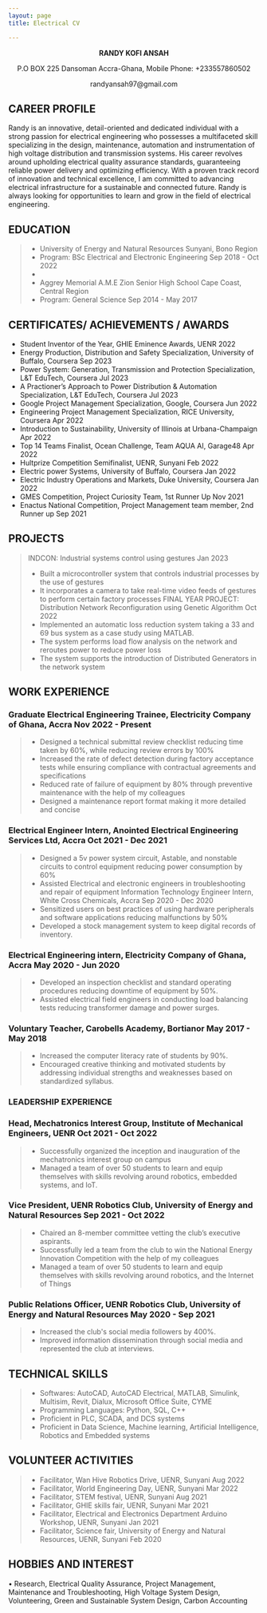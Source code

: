 ```yaml
---
layout: page
title: Electrical CV

---
```



<p align="center"><strong>RANDY KOFI ANSAH </strong></p>

<p align="center">P.O BOX 225 Dansoman Accra-Ghana, Mobile Phone: +233557860502</p>                             
<p align="center">randyansah97@gmail.com</p>


## CAREER PROFILE

Randy is an innovative, detail-oriented and dedicated individual with a strong passion for electrical engineering who
possesses a multifaceted skill specializing in the design, maintenance, automation and instrumentation of high voltage
distribution and transmission systems. His career revolves around upholding electrical quality assurance standards,
guaranteeing reliable power delivery and optimizing efficiency. With a proven track record of innovation and technical
excellence, I am committed to advancing electrical infrastructure for a sustainable and connected future. Randy is always
looking for opportunities to learn and grow in the field of electrical engineering.

## EDUCATION

> - University of Energy and Natural Resources Sunyani, Bono Region
> - Program: BSc Electrical and Electronic Engineering Sep 2018 - Oct 2022
> - 
> - Aggrey Memorial A.M.E Zion Senior High School Cape Coast, Central Region
> - Program: General Science Sep 2014 - May 2017




## CERTIFICATES/ ACHIEVEMENTS / AWARDS

* Student Inventor of the Year, GHIE Eminence Awards, UENR 2022
* Energy Production, Distribution and Safety Specialization, University of Buffalo, Coursera Sep 2023
* Power System: Generation, Transmission and Protection Specialization, L&T EduTech, Coursera Jul 2023
* A Practioner’s Approach to Power Distribution & Automation Specialization, L&T EduTech, Coursera Jul 2023
* Google Project Management Specialization, Google, Coursera Jun 2022
* Engineering Project Management Specialization, RICE University, Coursera Apr 2022
* Introduction to Sustainability, University of Illinois at Urbana-Champaign Apr 2022
* Top 14 Teams Finalist, Ocean Challenge, Team AQUA AI, Garage48 Apr 2022
* Hultprize Competition Semifinalist, UENR, Sunyani Feb 2022
* Electric power Systems, University of Buffalo, Coursera Jan 2022
* Electric Industry Operations and Markets, Duke University, Coursera Jan 2022
* GMES Competition, Project Curiosity Team, 1st Runner Up Nov 2021
* Enactus National Competition, Project Management team member, 2nd Runner up Sep 2021


## PROJECTS

> INDCON: Industrial systems control using gestures Jan 2023
> - Built a microcontroller system that controls industrial processes by the use of gestures
> - It incorporates a camera to take real-time video feeds of gestures to perform certain factory processes
> FINAL YEAR PROJECT: Distribution Network Reconfiguration using Genetic Algorithm Oct 2022
> - Implemented an automatic loss reduction system taking a 33 and 69 bus system as a case study using MATLAB.
> - The system performs load flow analysis on the network and reroutes power to reduce power loss
> - The system supports the introduction of Distributed Generators in the network system


## WORK EXPERIENCE
### Graduate Electrical Engineering Trainee, Electricity Company of Ghana, Accra Nov 2022 - Present
> - Designed a technical submittal review checklist reducing time taken by 60%, while reducing review errors by 100%
> - Increased the rate of defect detection during factory acceptance tests while ensuring compliance with contractual
agreements and specifications
> - Reduced rate of failure of equipment by 80% through preventive maintenance with the help of my colleagues
> - Designed a maintenance report format making it more detailed and concise
### Electrical Engineer Intern, Anointed Electrical Engineering Services Ltd, Accra Oct 2021 - Dec 2021
> - Designed a 5v power system circuit, Astable, and nonstable circuits to control equipment reducing power consumption
by 60%
> - Assisted Electrical and electronic engineers in troubleshooting and repair of equipment
Information Technology Engineer Intern, White Cross Chemicals, Accra Sep 2020 - Dec 2020
> - Sensitized users on best practices of using hardware peripherals and software applications reducing malfunctions by
50%
> - Developed a stock management system to keep digital records of inventory.
### Electrical Engineering intern, Electricity Company of Ghana, Accra May 2020 - Jun 2020
> - Developed an inspection checklist and standard operating procedures reducing downtime of equipment by 50%.
> - Assisted electrical field engineers in conducting load balancing tests reducing transformer damage and power surges.
### Voluntary Teacher, Carobells Academy, Bortianor May 2017 - May 2018
> - Increased the computer literacy rate of students by 90%.
> - Encouraged creative thinking and motivated students by addressing individual strengths and weaknesses based on
standardized syllabus.


### LEADERSHIP EXPERIENCE

### Head, Mechatronics Interest Group, Institute of Mechanical Engineers, UENR Oct 2021 - Oct 2022
> - Successfully organized the inception and inauguration of the mechatronics interest group on campus
> - Managed a team of over 50 students to learn and equip themselves with skills revolving around robotics, embedded
systems, and IoT.

### Vice President, UENR Robotics Club, University of Energy and Natural Resources Sep 2021 - Oct 2022
> -  Chaired an 8-member committee vetting the club’s executive aspirants.
> - Successfully led a team from the club to win the National Energy Innovation Competition with the help of my
colleagues
> -  Managed a team of over 50 students to learn and equip themselves with skills revolving around robotics, and the
Internet of Things

### Public Relations Officer, UENR Robotics Club, University of Energy and Natural Resources May 2020 - Sep 2021
> - Increased the club's social media followers by 400%.
> - Improved information dissemination through social media and represented the club at interviews.


## TECHNICAL SKILLS
> - Softwares: AutoCAD, AutoCAD Electrical, MATLAB, Simulink, Multisim, Revit, Dialux, Microsoft Office Suite,
CYME
> - Programming Languages: Python, SQL, C++
> - Proficient in PLC, SCADA, and DCS systems
> - Proficient in Data Science, Machine learning, Artificial Intelligence, Robotics and Embedded systems

## VOLUNTEER ACTIVITIES
> -  Facilitator, Wan Hive Robotics Drive, UENR, Sunyani Aug 2022
> - Facilitator, World Engineering Day, UENR, Sunyani Mar 2022
> - Facilitator, STEM festival, UENR, Sunyani Aug 2021
> - Facilitator, GHIE skills fair, UENR, Sunyani Mar 2021
> - Facilitator, Electrical and Electronics Department Arduino Workshop, UENR, Sunyani Jan 2021
> - Facilitator, Science fair, University of Energy and Natural Resources, UENR, Sunyani Feb 2020

## HOBBIES AND INTEREST
• Research, Electrical Quality Assurance, Project Management, Maintenance and Troubleshooting, High Voltage
System Design, Volunteering, Green and Sustainable System Design, Carbon Accounting



